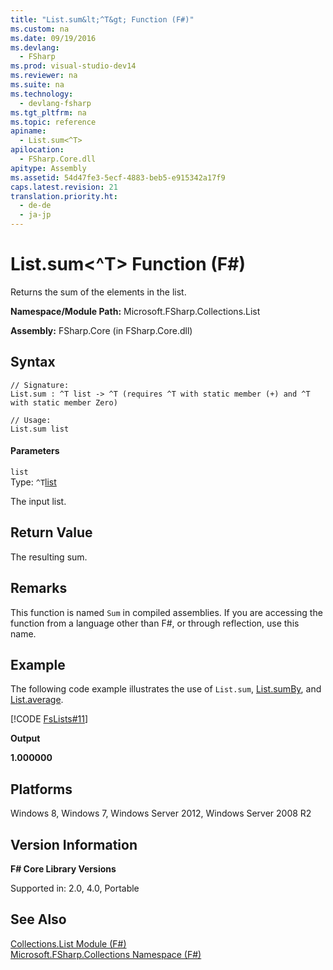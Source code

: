 ```yaml
---
title: "List.sum&lt;^T&gt; Function (F#)"
ms.custom: na
ms.date: 09/19/2016
ms.devlang: 
  - FSharp
ms.prod: visual-studio-dev14
ms.reviewer: na
ms.suite: na
ms.technology: 
  - devlang-fsharp
ms.tgt_pltfrm: na
ms.topic: reference
apiname: 
  - List.sum<^T>
apilocation: 
  - FSharp.Core.dll
apitype: Assembly
ms.assetid: 54d47fe3-5ecf-4883-beb5-e915342a17f9
caps.latest.revision: 21
translation.priority.ht: 
  - de-de
  - ja-jp
---
```

# List.sum&lt;^T&gt; Function (F#)
Returns the sum of the elements in the list.  
  
 **Namespace/Module Path:** Microsoft.FSharp.Collections.List  
  
 **Assembly:** FSharp.Core (in FSharp.Core.dll)  
  
## Syntax  
  
```  
// Signature:  
List.sum : ^T list -> ^T (requires ^T with static member (+) and ^T with static member Zero)  
  
// Usage:  
List.sum list  
```  
  
#### Parameters  
 `list`  
 Type: `^T`[list](../vs140/Collections.List--T--Union--F#-.md)  
  
 The input list.  
  
## Return Value  
 The resulting sum.  
  
## Remarks  
 This function is named `Sum` in compiled assemblies. If you are accessing the function from a language other than F#, or through reflection, use this name.  
  
## Example  
 The following code example illustrates the use of `List.sum`, [List.sumBy](../vs140/List.sumBy--T-^U--Function--F#-.md), and [List.average](../Topic/List.average%3C%5ET%3E%20Function%20\(F%23\).md).  
  
 [!CODE [FsLists#11](../CodeSnippet/VS_Snippets_Fsharp/fslists#11)]  
  
 **Output**  
  
 **1.000000**   
## Platforms  
 Windows 8, Windows 7, Windows Server 2012, Windows Server 2008 R2  
  
## Version Information  
 **F# Core Library Versions**  
  
 Supported in: 2.0, 4.0, Portable  
  
## See Also  
 [Collections.List Module (F#)](../vs140/Collections.List-Module--F#-.md)   
 [Microsoft.FSharp.Collections Namespace (F#)](../Topic/Microsoft.FSharp.Collections%20Namespace%20\(F%23\).md)